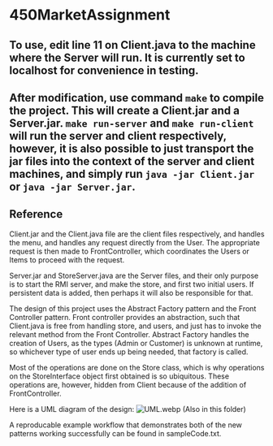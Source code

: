 # 450MarketAssignment
## To use, edit line 11 on Client.java to the machine where the Server will run. It is currently set to localhost for convenience in testing.
## After modification, use command `make` to compile the project. This will create a Client.jar and a Server.jar. `make run-server` and `make run-client` will run the server and client respectively, however, it is also possible to just transport the jar files into the context of the server and client machines, and simply run `java -jar Client.jar` or `java -jar Server.jar`.

## Reference
Client.jar and the Client.java file are the client files respectively, and handles the menu, and handles any request directly from the User. The appropriate request is then made to FrontController, which coordinates the Users or Items to proceed with the request.

Server.jar and StoreServer.java are the Server files, and their only purpose is to start the RMI server, and make the store, and first two initial users. If persistent data is added, then perhaps it will also be responsible for that.

The design of this project uses the Abstract Factory pattern and the Front Controller pattern. Front controller provides an abstraction, such that Client.java is free from handling store, and users, and just has to invoke the relevant method from the Front Controller. Abstract Factory handles the creation of Users, as the types (Admin or Customer) is unknown at runtime, so whichever type of user ends up being needed, that factory is called.

Most of the operations are done on the Store class, which is why operations on the StoreInterface object first obtained is so ubiquitous. These operations are, however, hidden from Client because of the addition of FrontController.

Here is a UML diagram of the design:
![UML.webp](https://raw.github.iu.edu/prajarub/450MarketAssignment/main/UML.webp?token=GHSAT0AAAAAAAAAU6M6SNYJVGDDJAUORR7IZLRA7GQ)
(Also in this folder)

A reproducable example workflow that demonstrates both of the new patterns working successfully can be found in sampleCode.txt. 
